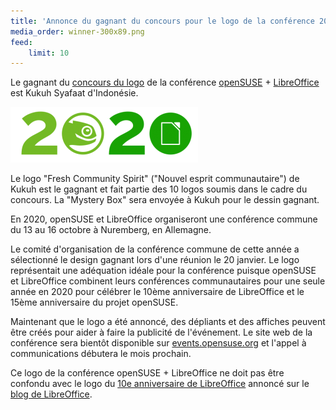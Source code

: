 ```yaml
---
title: 'Annonce du gagnant du concours pour le logo de la conférence 2020'
media_order: winner-300x89.png
feed:
    limit: 10
---
```


Le gagnant du [concours du logo](https://news.opensuse.org/2019/09/27/co-conference-logo-competition-for-2020/) de la conférence [openSUSE](https://www.opensuse.org/) + [LibreOffice](https://www.libreoffice.org/) est Kukuh Syafaat d'Indonésie.

![](winner-300x89.png)

Le logo "Fresh Community Spirit" ("Nouvel esprit communautaire") de Kukuh est le gagnant et fait partie des 10 logos soumis dans le cadre du concours. La "Mystery Box" sera envoyée à Kukuh pour le dessin gagnant.

En 2020, openSUSE et LibreOffice organiseront une conférence commune du 13 au 16 octobre à Nuremberg, en Allemagne.

Le comité d'organisation de la conférence commune de cette année a sélectionné le design gagnant lors d'une réunion le 20 janvier. Le logo représentait une adéquation idéale pour la conférence puisque openSUSE et LibreOffice combinent leurs conférences communautaires pour une seule année en 2020 pour célébrer le 10ème anniversaire de LibreOffice et le 15ème anniversaire du projet openSUSE.

Maintenant que le logo a été annoncé, des dépliants et des affiches peuvent être créés pour aider à faire la publicité de l'événement. Le site web de la conférence sera bientôt disponible sur [events.opensuse.org](https://events.opensuse.org/) et l'appel à communications débutera le mois prochain.

Ce logo de la conférence openSUSE + LibreOffice ne doit pas être confondu avec le logo du [10e anniversaire de LibreOffice](https://wiki.documentfoundation.org/images/6/66/LibO_CommunityAnniversary_10years_300x300.png) annoncé sur le [blog de LibreOffice](https://blog.documentfoundation.org/).

